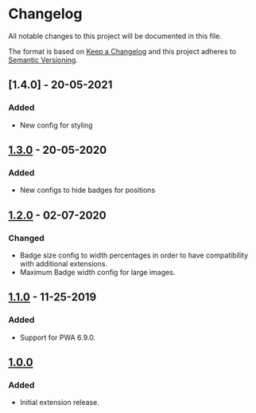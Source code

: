 # Changelog

All notable changes to this project will be documented in this file.

The format is based on [Keep a Changelog](http://keepachangelog.com/) and this project adheres to [Semantic Versioning](http://semver.org/).

## [1.4.0] - 20-05-2021
### Added
- New config for styling

## [1.3.0] - 20-05-2020
### Added
- New configs to hide badges for positions

## [1.2.0] - 02-07-2020
### Changed
- Badge size config to width percentages in order to have compatibility with additional extensions.
- Maximum Badge width config for large images.

## [1.1.0] - 11-25-2019
### Added
- Support for PWA 6.9.0.

## [1.0.0]
### Added
- Initial extension release.


[1.3.0]: https://github.com/shopgate-professional-services/ext-product-image-badges/compare/v1.2.0...v1.3.0
[1.2.0]: https://github.com/shopgate-professional-services/ext-product-image-badges/compare/v1.1.0...v1.2.0
[1.1.0]: https://github.com/shopgate-professional-services/ext-product-image-badges/compare/v1.0.0...v1.1.0
[1.0.0]: https://github.com/shopgate-professional-services/ext-product-image-badges/releases/v1.0.0
